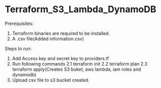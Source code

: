 # Terraform_S3_Lambda_DynamoDB

Prerequisites:
1. Terraform binaries are required to be installed.
2. A .csv file(Added information.csv)

Steps to run:
1. Add Access key and secret key to providers.tf
2. Run following commands
  2.1 terraform init
  2.2 terraform plan
  2.3 terraform apply(Creates S3 buket, aws lambda, iam roles and dynamodb)
3. Upload csv file to s3 bucket created.
